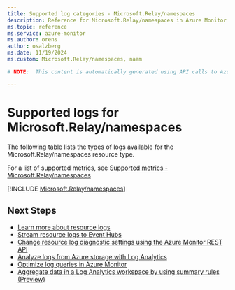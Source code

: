 ```yaml
---
title: Supported log categories - Microsoft.Relay/namespaces
description: Reference for Microsoft.Relay/namespaces in Azure Monitor Logs.
ms.topic: reference
ms.service: azure-monitor
ms.author: orens
author: osalzberg
ms.date: 11/19/2024
ms.custom: Microsoft.Relay/namespaces, naam

# NOTE:  This content is automatically generated using API calls to Azure. Any edits made on these files will be overwritten in the next run of the script. 

---
```





# Supported logs for Microsoft.Relay/namespaces  
The following table lists the types of logs available for the Microsoft.Relay/namespaces resource type.
  
  
  
For a list of supported metrics, see [Supported metrics - Microsoft.Relay/namespaces](../supported-metrics/microsoft-relay-namespaces-metrics.md)  
  

  
[!INCLUDE [Microsoft.Relay/namespaces](~/reusable-content/ce-skilling/azure/includes/azure-monitor/reference/logs/microsoft-relay-namespaces-logs-include.md)]  
  

## Next Steps

* [Learn more about resource logs](/azure/azure-monitor/essentials/platform-logs-overview)
* [Stream resource logs to Event Hubs](/azure/azure-monitor/essentials/resource-logs#send-to-azure-event-hubs)
* [Change resource log diagnostic settings using the Azure Monitor REST API](/rest/api/monitor/diagnosticsettings)
* [Analyze logs from Azure storage with Log Analytics](/azure/azure-monitor/essentials/resource-logs#send-to-log-analytics-workspace)
* [Optimize log queries in Azure Monitor](/azure/azure-monitor/logs/query-optimization)
* [Aggregate data in a Log Analytics workspace by using summary rules (Preview)](/azure/azure-monitor/logs/summary-rules)